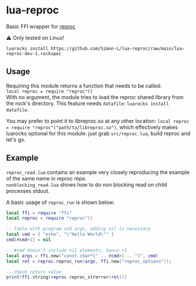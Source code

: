 # lua-reproc

Basic FFI wrapper for [reproc](https://github.com/DaanDeMeyer/reproc)

:warning: Only tested on Linux!

`luarocks install https://github.com/Simon-L/lua-reproc/raw/main/lua-reproc-dev-1.rockspec`

## Usage

Requiring this module returns a function that needs to be called:  
`local reproc = require "reproc"()`  
With no argument, the module tries to load the reproc shared library from the rock's directory. This feature needs `datafile`: `luarocks install datafile`.

You may prefer to point it to libreproc.so at any other location: `local reproc = require "reproc"("path/to/libreproc.so")`, which effectively makes luarocks optional for this module: just grab `src/reproc.lua`, build reproc and let's go.

## Example

`reproc_read.lua` contains an example very closely reproducing the example of the same name in reproc repo.  
`nonblocking_read.lua` shows how to do non blocking read on child processes stdout.  

A basic usage of `reproc_run` is shown below:
```lua
local ffi = require "ffi"
local reproc = require "reproc"()

-- Table with program and args, adding nil is necessary
local cmd = { "echo", "\"Hello World\"" }
cmd[#cmd+1] = nil

-- #cmd doesn't include nil elements, hence +1
local args = ffi.new("const char*[" .. #cmd+1 .. "]", cmd)
local ret = reproc.reproc_run(args, ffi.new("reproc_options"));

-- check return value
print(ffi.string(reproc.reproc_strerror(ret)))
```